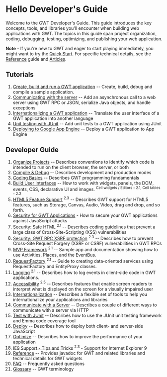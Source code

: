 Hello Developer's Guide
===

Welcome to the GWT Developer's Guide.
This guide introduces the key concepts, tools, and libraries you'll encounter when building web applications with GWT.
The topics in this guide span project organization, coding, debugging, testing, optimizing, and publishing your web application.

**Note** - If you're new to GWT and eager to start playing immediately, you might want to try the <a href="../../gettingstarted.html">Quick Start</a>. For specific technical details, see the <a href="RefGuide.html">Reference</a> guide and <a href="../../articles/articles.html">Articles</a>.

## Tutorials

1.  [Create, build and run a GWT application](tutorial/gettingstarted.html) -- Create, build, debug and compile a sample application.
2.  [Communicating with the server](tutorial/clientserver.html) -- Add an asynchronous call to a web server using GWT RPC or JSON, serialize Java objects, and handle exceptions
3.  [Internationalizing a GWT application](tutorial/i18n.html) -- Translate the user interface of a GWT application into another language
4.  [Unit testing with JUnit](tutorial/JUnit.html) -- Add unit tests to a GWT application using JUnit
5.  [Deploying to Google App Engine](tutorial/appengine.html) -- Deploy a GWT application to App Engine

## Developer Guide

1.  [Organize Projects](DevGuideOrganizingProjects.html) -- Describes conventions to identify which code is intended to run on the client browser, the server, or both
2.  [Compile &amp; Debug](DevGuideCompilingAndDebugging.html) -- Describes development and production modes
3.  [Coding Basics](DevGuideCodingBasics.html) -- Describes GWT programming fundamentals
4.  [Build User Interfaces](DevGuideUi.html) -- How to work with widgets, panels, the DOM, events, CSS, declarative UI and images. <sup class="version-sup">Cell widgets / Editors - 2.1, Cell tables - 2.2</sup>
5.  [HTML5 Feature Support](DevGuideHtml5.html) <sup class="version-sup">2.3</sup> -- Describes GWT support for HTML5 features, such as Storage, Canvas, Audio, Video, drag and drop, and so forth.
6.  [Security for GWT Applications](../../articles/security_for_gwt_applications.html) - How to secure your GWT applications against JavaScript attacks
7.  [Security: Safe HTML](DevGuideSecuritySafeHtml.html) <sup class="version-sup">2.1</sup> -- Describes coding guidelines that prevent a large class of Cross-Site-Scripting (XSS) vulnerabilities
8.  [Security: GWT RPC XSRF protection](DevGuideSecurityRpcXsrf.html) <sup class="version-sup">2.3</sup> -- Describes how to prevent Cross-Site Request Forgery (XSRF or CSRF) vulnerabilities in GWT RPCs
9.  [MVP Framework](DevGuideMvpActivitiesAndPlaces.html) <sup class="version-sup">2.1</sup> -- Sample app and documentation showing how to use Activities, Places, and the EventBus.
10.  [RequestFactory](DevGuideRequestFactory.html) <sup class="version-sup">2.1</sup> -- Guide to creating data-oriented services using RequestFactory and EntityProxy classes.
11.  [Logging](DevGuideLogging.html) <sup class="version-sup">2.1</sup> -- Describes how to log events in client-side code in GWT applications.
12.  [Accessibility](DevGuideA11y.html)  <sup class="version-sup">2.5</sup> -- Describes features that enable screen readers to interpret what is displayed on the screen for a visually impaired user
13.  [Internationalization](DevGuideI18n.html) -- Describes a flexible set of tools to help you internationalize your applications and libraries
14.  [Communicate with a Server](DevGuideServerCommunication.html) -- Describes a couple of different ways to communicate with a server via HTTP
15.  [Test with JUnit](DevGuideTesting.html) -- Describes how to use the JUnit unit testing framework and Emma code coverage tool
16.  [Deploy](DevGuideDeploying.html) -- Describes how to deploy both client- and server-side JavaScript
17.  [Optimize](DevGuideOptimizing.html) -- Describes how to improve the performance of your application
18.  [IE9 Support - Tips and Tricks](DevGuideIE9.html) <sup class="version-sup">2.3</sup> - Support for Internet Explorer 9
19.  [Reference](RefGuide.html) -- Provides javadoc for GWT and related libraries and technical details for GWT widgets
20.  [FAQ](FAQ.html) -- Frequently asked questions
21.  [Glossary](DevGuideGlossary.html) -- GWT terminology


